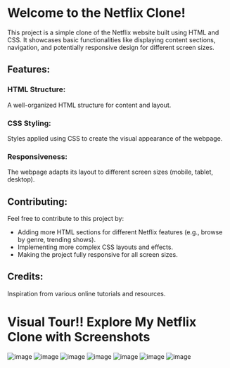 # Welcome to the Netflix Clone!
This project is a simple clone of the Netflix website built using HTML and CSS. It showcases basic functionalities like displaying content sections, navigation, and potentially responsive design for different screen sizes.

## Features:

### HTML Structure: 
A well-organized HTML structure for content and layout.
### CSS Styling:
Styles applied using CSS to create the visual appearance of the webpage.
### Responsiveness:
The webpage adapts its layout to different screen sizes (mobile, tablet, desktop).
## Contributing:
Feel free to contribute to this project by:
- Adding more HTML sections for different Netflix features (e.g., browse by genre, trending shows).
- Implementing more complex CSS layouts and effects.
- Making the project fully responsive for all screen sizes.
## Credits:
Inspiration from various online tutorials and resources.
# Visual Tour!! Explore My Netflix Clone with Screenshots
![image](https://github.com/shreyafz/Netflix-Clone/assets/146700826/3a3b230c-6c9f-4f59-8d7a-08eee1ea535f)
![image](https://github.com/shreyafz/Netflix-Clone/assets/146700826/88688169-aa6d-4a79-aa04-6d3407ff453d)
![image](https://github.com/shreyafz/Netflix-Clone/assets/146700826/f48328ec-f56d-4ab1-8dcb-1669f0d3d4ba)
![image](https://github.com/shreyafz/Netflix-Clone/assets/146700826/5d215384-030a-45a7-a487-d63d086dd803)
![image](https://github.com/shreyafz/Netflix-Clone/assets/146700826/35c27d73-69a5-4a1f-95b3-4bf451073bee)
![image](https://github.com/shreyafz/Netflix-Clone/assets/146700826/8080e300-ecf3-4f65-81ea-3dcc97892f55)
![image](https://github.com/shreyafz/Netflix-Clone/assets/146700826/8f5b13bc-626a-4703-a49b-f6b44167b3d1)






